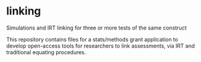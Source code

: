 # linking
Simulations and IRT linking for three or more tests of the same construct

This repository contains files for a stats/methods grant application to develop open-access tools for researchers to link assessments, via IRT and traditional equating procedures.
